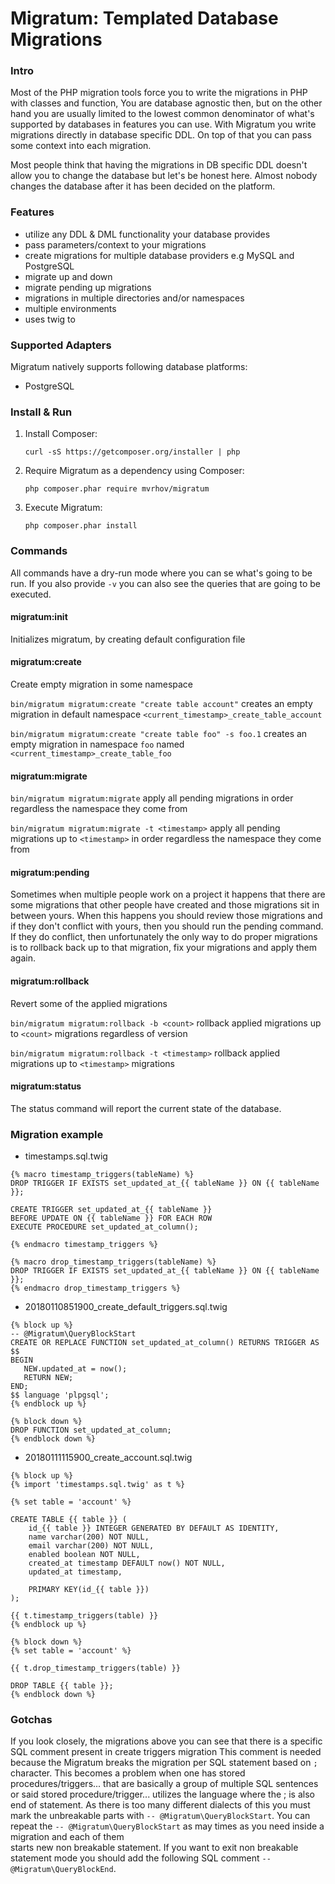 # Migratum: Templated Database Migrations

### Intro
Most of the PHP migration tools force you to write the migrations in PHP with classes and function, 
You are database agnostic then, but on the other hand you are usually limited to the lowest 
common denominator of what's supported by databases in features you can use.
With Migratum you write migrations directly in database specific DDL. 
On top of that you can pass some context into each migration.

Most people think that having the migrations in DB specific DDL doesn't allow you to change the database
but let's be honest here. Almost nobody changes the database after it has been decided on the platform.


### Features

* utilize any DDL & DML functionality your database provides
* pass parameters/context to your migrations
* create migrations for multiple database providers e.g MySQL and PostgreSQL
* migrate up and down
* migrate pending up migrations
* migrations in multiple directories and/or namespaces
* multiple environments 
* uses twig to 

### Supported Adapters
Migratum natively supports following database platforms:

* PostgreSQL

### Install & Run

1. Install Composer:

    ```
    curl -sS https://getcomposer.org/installer | php
    ```

1. Require Migratum as a dependency using Composer:

    ```
    php composer.phar require mvrhov/migratum
    ```

1. Execute Migratum:

    ```
    php composer.phar install
    ```

### Commands

All commands have a dry-run mode where you can se what's going to be run. If you also provide `-v` you can also see the queries that are going to be executed.

#### migratum:init
Initializes migratum, by creating default configuration file

#### migratum:create
Create empty migration in some namespace

`bin/migratum migratum:create "create table account"` creates an empty migration in default namespace `<current_timestamp>_create_table_account`

`bin/migratum migratum:create "create table foo" -s foo.1` creates an empty migration in namespace `foo` named `<current_timestamp>_create_table_foo`

#### migratum:migrate

`bin/migratum migratum:migrate` apply all pending migrations in order regardless the namespace they come from

`bin/migratum migratum:migrate -t <timestamp>` apply all pending migrations up to `<timestamp>` in order regardless the namespace they come from


#### migratum:pending
Sometimes when multiple people work on a project it happens that there are some migrations that other people have created
and those migrations sit in between yours.
When this happens you should review those migrations and if they don't conflict with yours, then you should run the pending 
command. If they do conflict, then unfortunately the only way to do proper migrations is to rollback back up to that 
migration, fix your migrations and apply them again.

#### migratum:rollback
Revert some of the applied migrations 

`bin/migratum migratum:rollback -b <count>` rollback applied migrations up to `<count>` migrations regardless of version

`bin/migratum migratum:rollback -t <timestamp>` rollback applied migrations up to `<timestamp>` migrations

#### migratum:status
The status command will report the current state of the database.

### Migration example

* timestamps.sql.twig
```jinja
{% macro timestamp_triggers(tableName) %}
DROP TRIGGER IF EXISTS set_updated_at_{{ tableName }} ON {{ tableName }};

CREATE TRIGGER set_updated_at_{{ tableName }}
BEFORE UPDATE ON {{ tableName }} FOR EACH ROW
EXECUTE PROCEDURE set_updated_at_column();

{% endmacro timestamp_triggers %}

{% macro drop_timestamp_triggers(tableName) %}
DROP TRIGGER IF EXISTS set_updated_at_{{ tableName }} ON {{ tableName }};
{% endmacro drop_timestamp_triggers %}
```

* 20180110851900_create_default_triggers.sql.twig
```jinja
{% block up %}
-- @Migratum\QueryBlockStart
CREATE OR REPLACE FUNCTION set_updated_at_column() RETURNS TRIGGER AS $$
BEGIN
   NEW.updated_at = now();
   RETURN NEW;
END;
$$ language 'plpgsql';
{% endblock up %}

{% block down %}
DROP FUNCTION set_updated_at_column;
{% endblock down %}
```

* 20180111115900_create_account.sql.twig
```jinja
{% block up %}
{% import 'timestamps.sql.twig' as t %}

{% set table = 'account' %}

CREATE TABLE {{ table }} (
    id_{{ table }} INTEGER GENERATED BY DEFAULT AS IDENTITY,
    name varchar(200) NOT NULL,
    email varchar(200) NOT NULL,
    enabled boolean NOT NULL,
    created_at timestamp DEFAULT now() NOT NULL,
    updated_at timestamp,

    PRIMARY KEY(id_{{ table }})
);

{{ t.timestamp_triggers(table) }}
{% endblock up %}

{% block down %}
{% set table = 'account' %}

{{ t.drop_timestamp_triggers(table) }}

DROP TABLE {{ table }};
{% endblock down %}
```

### Gotchas

If you look closely, the migrations above you can see that there is a specific SQL comment present in create triggers migration
This comment is needed because the Migratum breaks the migration per SQL statement based on `;` character.
This becomes a problem when one has stored procedures/triggers... that are basically a group of multiple SQL sentences 
or said stored procedure/trigger... utilizes the language where the ; is also end of statement. 
As there is too many different dialects of this you must mark the unbreakable parts with `-- @Migratum\QueryBlockStart`.
You can repeat the `-- @Migratum\QueryBlockStart` as may times as you need inside a migration and each of them  
starts new non breakable statement. 
If you want to exit non breakable statement mode you should add the following SQL comment `-- @Migratum\QueryBlockEnd`.

 
